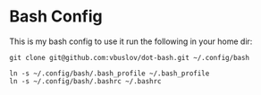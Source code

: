 # Bash Config

This is my bash config to use it run the following in your home dir:

    git clone git@github.com:vbuslov/dot-bash.git ~/.config/bash
    
    ln -s ~/.config/bash/.bash_profile ~/.bash_profile
    ln -s ~/.config/bash/.bashrc ~/.bashrc
